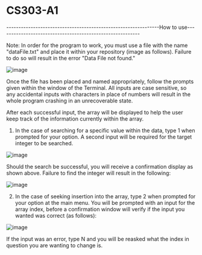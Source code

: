 # CS303-A1
---------------------------------------------------------------How to use----------------------------------------------------------

Note: In order for the program to work, you must use a file with the name "dataFile.txt" and place it within your repository (image as follows). Failure to do so will result in the error "Data File not found." 

![image](https://user-images.githubusercontent.com/24641567/235332998-0320bb0e-b9a5-43ee-a12e-b3b6b0ae5ce3.png)

Once the file has been placed and named appropriately, follow the prompts given within the window of the Terminal.
All inputs are case sensitive, so any accidental inputs with characters in place of numbers will result in the whole program crashing in an unrecoverable state.

After each successful input, the array will be displayed to help the user keep track of the information currently within the array.

1. In the case of searching for a specific value within the data, type 1 when prompted for your option. A second input will be required for the target integer to be searched.

![image](https://user-images.githubusercontent.com/24641567/235333188-a41ce298-625c-4da7-8c46-6ebc508127a8.png)

Should the search be successful, you will receive a confirmation display as shown above. Failure to find the integer will result in the following:

![image](https://user-images.githubusercontent.com/24641567/235333218-022adf1a-e29f-4c7c-b45a-736d9d5b5696.png)

2. In the case of seeking insertion into the array, type 2 when prompted for your option at the main menu. You will be prompted with an input for the array index, before a confirmation window will verify if the input you wanted was correct (as follows):

![image](https://user-images.githubusercontent.com/24641567/235333274-2d9ee2c4-be2c-4874-93a9-813ed87523cf.png)

If the input was an error, type N and you will be reasked what the index in question you are wanting to change is.
